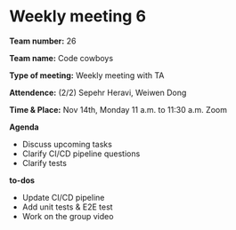 # Weekly meeting 6

**Team number:**
26

**Team name:**
Code cowboys

**Type of meeting:**
Weekly meeting with TA

**Attendence:**
(2/2) Sepehr Heravi, Weiwen Dong

**Time & Place:**
Nov 14th, Monday 11 a.m. to 11:30 a.m. Zoom

**Agenda**
- Discuss upcoming tasks
- Clarify CI/CD pipeline questions 
- Clarify tests  

**to-dos**
- Update CI/CD pipeline
- Add unit tests & E2E test
- Work on the group video
